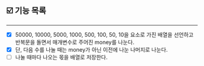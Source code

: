 ## ☑️ 기능 목록
---
- [x] 50000, 10000, 5000, 1000, 500, 100, 50, 10을 요소로 가진 배열을 선언하고 반복문을 돌면서 매개변수로 주어진 money를 나눈다.
- [x] 단, 다음 수를 나눌 때는 money가 아닌 이전에 나눈 나머지로 나눈다.
- [ ] 나눌 때마다 나오는 몫을 배열로 저장한다.